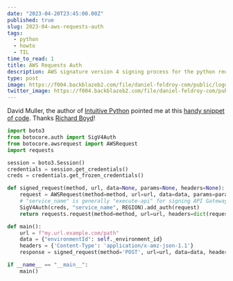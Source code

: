 ```yaml
---
date: "2023-04-20T23:45:00.00Z"
published: true
slug: 2023-04-aws-requests-auth
tags:
  - python
  - howto
  - TIL
time_to_read: 1
title: AWS Requests Auth
description: AWS signature version 4 signing process for the python requests module.
type: post
image: https://f004.backblazeb2.com/file/daniel-feldroy-com/public/logos/til-1.png
twitter_image: https://f004.backblazeb2.com/file/daniel-feldroy-com/public/logos/til-1.png
---
```


David Muller, the author of [Intuitive Python](https://pragprog.com/titles/dmpython/intuitive-python/) pointed me at this [handy snippet of code](https://github.com/boto/botocore/issues/1784#issuecomment-659132830). Thanks [Richard Boyd](https://github.com/richardhboyd)!

```python
import boto3
from botocore.auth import SigV4Auth
from botocore.awsrequest import AWSRequest
import requests

session = boto3.Session()
credentials = session.get_credentials()
creds = credentials.get_frozen_credentials()

def signed_request(method, url, data=None, params=None, headers=None):
    request = AWSRequest(method=method, url=url, data=data, params=params, headers=headers)
    # "service_name" is generally "execute-api" for signing API Gateway requests
    SigV4Auth(creds, "service_name", REGION).add_auth(request)
    return requests.request(method=method, url=url, headers=dict(request.headers), data=data)

def main():
    url = f"my.url.example.com/path"
    data = {"environmentId": self._environment_id}
    headers = {'Content-Type': 'application/x-amz-json-1.1'}
    response = signed_request(method='POST', url=url, data=data, headers=headers)

if __name__ == "__main__":
    main()
```
